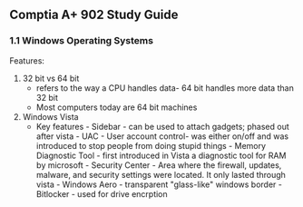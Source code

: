 ## Comptia A+ 902 Study Guide

### 1.1 Windows Operating Systems 

Features: 
1. 32 bit vs 64 bit 
    - refers to the way a CPU handles data- 64 bit handles more data than 32 bit
    - Most computers today are 64 bit machines
2. Windows Vista  
     * Key features
           - Sidebar - can be used to attach gadgets; phased out after vista
           - UAC - User account control- was either on/off and was introduced to stop people from doing stupid things
           - Memory Diagnostic Tool - first introduced in Vista a diagnostic tool for RAM by microsoft
           - Security Center - Area where the firewall, updates, malware, and security settings were located. It only lasted through vista
           - Windows Aero - transparent "glass-like" windows border
           - Bitlocker - used for drive encrption 
 
